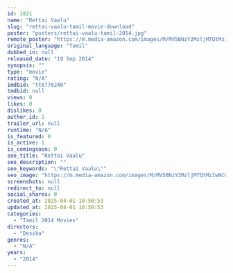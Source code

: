 ```yaml
---
id: 1821
name: "Rettai Vaalu"
slug: "rettai-vaalu-tamil-movie-download"
poster: "posters/rettai-vaalu-tamil-2014.jpg"
remote_poster: "https://m.media-amazon.com/images/M/MV5BNzY2MzljMTQtMzIwNC00MWE5LTgxZGEtMGU4NTgzY2M4OGRlXkEyXkFqcGdeQXVyMjcyOTUxOTQ@._V1_SX300.jpg"
original_language: "Tamil"
dubbed_in: null
released_date: "19 Sep 2014"
synopsis: ""
type: "movie"
rating: "N/A"
imdbid: "tt6776240"
tmdbid: null
views: 0
likes: 0
dislikes: 0
author_id: 1
trailer_url: null
runtime: "N/A"
is_featured: 0
is_active: 1
is_comingsoon: 0
seo_title: "Rettai Vaalu"
seo_description: ""
seo_keywords: "\"Rettai Vaalu\""
seo_image: "https://m.media-amazon.com/images/M/MV5BNzY2MzljMTQtMzIwNC00MWE5LTgxZGEtMGU4NTgzY2M4OGRlXkEyXkFqcGdeQXVyMjcyOTUxOTQ@._V1_SX300.jpg"
screenshots: null
redirect_to: null
social_shares: 0
created_at: 2025-04-01 10:50:53
updated_at: 2025-04-01 10:50:53
categories:
  - "Tamil 2014 Movies"
directors:
  - "Desika"
genres:
  - "N/A"
years:
  - "2014"
---
```

